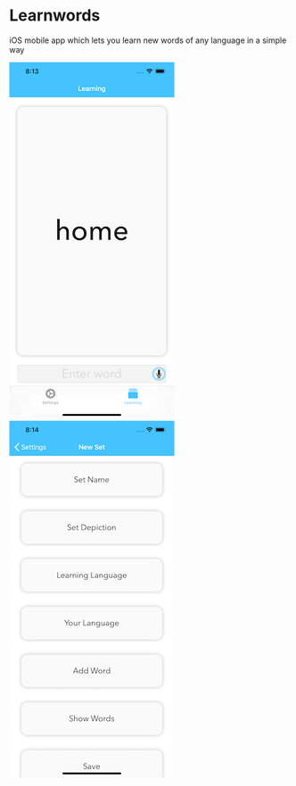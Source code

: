 # Learnwords

iOS mobile app which lets you learn new words of any language in a simple way

![Alt text](https://github.com/kapalzi/learnwords/blob/develop-lite/screenshots/word.png?raw=true "Main screen")
![Alt text](https://github.com/kapalzi/learnwords/blob/develop-lite/screenshots/new.png?raw=true "Settings screen")

